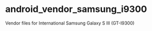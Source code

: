 android_vendor_samsung_i9300
============================

Vendor files for International Samsung Galaxy S III (GT-I9300)
